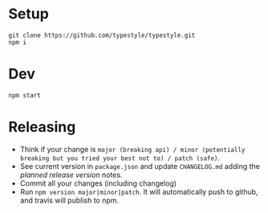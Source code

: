 # Setup
```
git clone https://github.com/typestyle/typestyle.git
npm i
```

# Dev 

```
npm start
```

# Releasing
* Think if your change is `major (breaking api) / minor (potentially breaking but you tried your best not to) / patch (safe)`.
* See current version in `package.json` and update `CHANGELOG.md` adding the *planned release version* notes.
* Commit all your changes (including changelog)
* Run `npm version major|minor|patch`. It will automatically push to github, and travis will publish to npm.